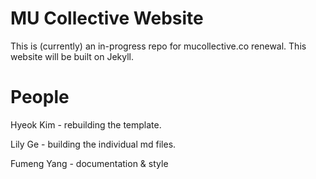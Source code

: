# MU Collective Website
This is (currently) an in-progress repo for mucollective.co renewal. This website will be built on Jekyll.


# People

Hyeok Kim - rebuilding the template. 

Lily Ge - building the individual md files. 

Fumeng Yang - documentation & style   
